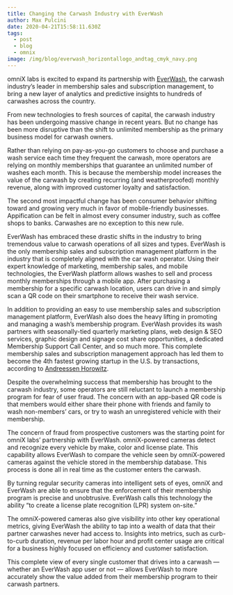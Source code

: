 ```yaml
---
title: Changing the Carwash Industry with EverWash
author: Max Pulcini
date: 2020-04-21T15:58:11.630Z
tags:
  - post
  - blog
  - omnix
image: /img/blog/everwash_horizontallogo_andtag_cmyk_navy.png
---
```

omniX labs is excited to expand its partnership with [EverWash](https://www.everwash.com/wash-owners), the carwash industry’s leader in membership sales and subscription management, to bring a new layer of analytics and predictive insights to hundreds of carwashes across the country.

From new technologies to fresh sources of capital, the carwash industry has been undergoing massive change in recent years. But no change has been more disruptive than the shift to unlimited membership as the primary business model for carwash owners.

Rather than relying on pay-as-you-go customers to choose and purchase a wash service each time they frequent the carwash, more operators are relying on monthly memberships that guarantee an unlimited number of washes each month. This is because the membership model increases the value of the carwash by creating recurring (and weatherproofed) monthly revenue, along with improved customer loyalty and satisfaction.

The second most impactful change has been consumer behavior shifting toward and growing very much in favor of mobile-friendly businesses. Appification can be felt in almost every consumer industry, such as coffee shops to banks. Carwashes are no exception to this new rule.

EverWash has embraced these drastic shifts in the industry to bring tremendous value to carwash operations of all sizes and types. EverWash is the only membership sales and subscription management platform in the industry that is completely aligned with the car wash operator. Using their expert knowledge of marketing, membership sales, and mobile technologies, the EverWash platform allows washes to sell and process monthly memberships through a mobile app. After purchasing a membership for a specific carwash location, users can drive in and simply scan a QR code on their smartphone to receive their wash service.

In addition to providing an easy to use membership sales and subscription management platform, EverWash also does the heavy lifting in promoting and managing a wash’s membership program. EverWash provides its wash partners with seasonally-tied quarterly marketing plans, web design & SEO services, graphic design and signage cost share opportunities, a dedicated Membership Support Call Center, and so much more. This complete membership sales and subscription management approach has led them to become the 4th fastest growing startup in the U.S. by transactions, according to [Andreessen Horowitz](https://a16z.com/2020/02/18/marketplace-100/).

Despite the overwhelming success that membership has brought to the carwash industry, some operators are still reluctant to launch a membership program for fear of user fraud. The concern with an app-based QR code is that members would either share their phone with friends and family to wash non-members’ cars, or try to wash an unregistered vehicle with their membership.

The concern of fraud from prospective customers was the starting point for omniX labs’ partnership with EverWash. omniX-powered cameras detect and recognize every vehicle by make, color and license plate. This capability allows EverWash to compare the vehicle seen by omniX-powered cameras against the vehicle stored in the membership database. This process is done all in real time as the customer enters the carwash.

By turning regular security cameras into intelligent sets of eyes, omniX and EverWash are able to ensure that the enforcement of their membership program is precise and unobtrusive. EverWash calls this technology the ability “to create a license plate recognition (LPR) system on-site.”

The omniX-powered cameras also give visibility into other key operational metrics, giving EverWash the ability to tap into a wealth of data that their partner carwashes never had access to. Insights into metrics, such as curb-to-curb duration, revenue per labor hour and profit center usage are critical for a business highly focused on efficiency and customer satisfaction.

This complete view of every single customer that drives into a carwash — whether an EverWash app user or not — allows EverWash to more accurately show the value added from their membership program to their carwash partners.